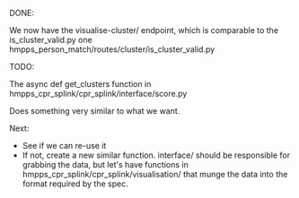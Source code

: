 DONE:

We now have the visualise-cluster/ endpoint, which is comparable to the is_cluster_valid.py one
hmpps_person_match/routes/cluster/is_cluster_valid.py

TODO:

The async def get_clusters function in
hmpps_cpr_splink/cpr_splink/interface/score.py

Does something very similar to what we want.

Next:
- See if we can re-use it
- If not, create a new similar function.  interface/ should be responsible for grabbing the data, but let's have functions in hmpps_cpr_splink/cpr_splink/visualisation/ that munge the data into the format required by the spec.



